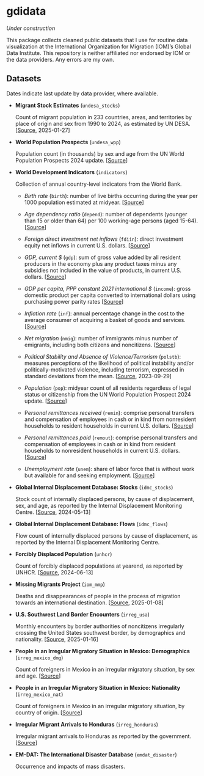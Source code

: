 
<!-- README.md is generated from README.Rmd. Please edit that file -->

# gdidata

<!-- badges: start -->
<!-- badges: end -->

*Under construction*

This package collects cleaned public datasets that I use for routine
data visualization at the International Organization for Migration
(IOM)’s Global Data Institute. This repository is neither affiliated nor
endorsed by IOM or the data providers. Any errors are my own.

## Datasets

Dates indicate last update by data provider, where available.

- **Migrant Stock Estimates** (`undesa_stocks`)

  Count of migrant population in 233 countries, areas, and territories
  by place of origin and sex from 1990 to 2024, as estimated by UN DESA.
  \[[Source](https://www.un.org/development/desa/pd/content/international-migrant-stock),
  2025-01-27\]

- **World Population Prospects** (`undesa_wpp`)

  Population count (in thousands) by sex and age from the UN World
  Population Prospects 2024 update.
  \[[Source](https://population.un.org/wpp/downloads?folder=Standard%20Projections&group=CSV%20format)\]

- **World Development Indicators** (`indicators`)

  Collection of annual country-level indicators from the World Bank.

  - *Birth rate* (`birth`): number of live births occurring during the
    year per 1000 population estimated at midyear.
    \[[Source](https://data.worldbank.org/indicator/SP.DYN.CBRT.IN)\]

  - *Age dependency ratio* (`depend`): number of dependents (younger
    than 15 or older than 64) per 100 working-age persons (aged 15-64).
    \[[Source](https://data.worldbank.org/indicator/SP.POP.DPND)\]

  - *Foreign direct investment net inflows* (`fdiin`): direct investment
    equity net inflows in current U.S. dollars.
    \[[Source](https://data.worldbank.org/indicator/BX.KLT.DINV.CD.WD)\]

  - *GDP, current \$* (`gdp`): sum of gross value added by all resident
    producers in the economy plus any product taxes minus any subsidies
    not included in the value of products, in current U.S. dollars.
    \[[Source](https://data.worldbank.org/indicator/NY.GDP.MKTP.CD)\]

  - *GDP per capita, PPP constant 2021 international \$* (`income`):
    gross domestic product per capita converted to international dollars
    using purchasing power parity rates
    \[[Source](https://data.worldbank.org/indicator/NY.GDP.PCAP.PP.KD)\]

  - *Inflation rate* (`inf`): annual percentage change in the cost to
    the average consumer of acquiring a basket of goods and services.
    \[[Source](https://data.worldbank.org/indicator/FP.CPI.TOTL.ZG)\]

  - *Net migration* (`nmig`): number of immigrants minus number of
    emigrants, including both citizens and noncitizens.
    \[[Source](https://data.worldbank.org/indicator/SM.POP.NETM)\]

  - *Political Stability and Absence of Violence/Terrorism* (`polstb`):
    measures perceptions of the likelihood of political instability
    and/or politically-motivated violence, including terrorism,
    expressed in standard deviations from the mean.
    \[[Source](https://www.worldbank.org/en/publication/worldwide-governance-indicators),
    2023-09-29\]

  - *Population* (`pop`): midyear count of all residents regardless of
    legal status or citizenship from the UN World Population Prospect
    2024 update.
    \[[Source](https://www.un.org/development/desa/pd/content/international-migrant-stock)\]

  - P*ersonal remittances received* (`remin`): comprise personal
    transfers and compensation of employees in cash or in kind from
    nonresident households to resident households in current U.S.
    dollars.
    \[[Source](https://data.worldbank.org/indicator/BX.TRF.PWKR.CD.DT)\]

  - *Personal remittances paid* (`remout`): comprise personal transfers
    and compensation of employees in cash or in kind from resident
    households to nonresident households in current U.S. dollars.
    \[[Source](https://data.worldbank.org/indicator/BM.TRF.PWKR.CD.DT)\]

  - *Unemployment rate* (`unem`): share of labor force that is without
    work but available for and seeking employment.
    \[[Source](https://data.worldbank.org/indicator/SL.UEM.TOTL.ZS)\]

- **Global Internal Displacement Database: Stocks** (`idmc_stocks`)

  Stock count of internally displaced persons, by cause of displacement,
  sex, and age, as reported by the Internal Displacement Monitoring
  Centre.
  \[[Source](https://www.internal-displacement.org/database/displacement-data),
  2024-05-13\]

- **Global Internal Displacement Database: Flows** (`idmc_flows`)

  Flow count of internally displaced persons by cause of displacement,
  as reported by the Internal Displacement Monitoring Centre.

- **Forcibly Displaced Population** (`unhcr`)

  Count of forcibly displaced populations at yearend, as reported by
  UNHCR.
  \[[Source](https://www.unhcr.org/refugee-statistics/download/?url=tzZ1du),
  2024-06-13\]

- **Missing Migrants Project** (`iom_mmp`)

  Deaths and disappearances of people in the process of migration
  towards an international destination.
  \[[Source](https://missingmigrants.iom.int/downloads), 2025-01-08\]

- **U.S. Southwest Land Border Encounters** (`irreg_usa`)

  Monthly encounters by border authorities of noncitizens irregularly
  crossing the United States southwest border, by demographics and
  nationality.
  \[[Source](https://www.cbp.gov/document/stats/nationwide-encounters),
  2025-01-16\]

- **People in an Irregular Migratory Situation in Mexico: Demographics**
  (`irreg_mexico_dmg`)

  Count of foreigners in Mexico in an irregular migratory situation, by
  sex and age.
  \[[Source](https://portales.segob.gob.mx/es/PoliticaMigratoria/Boletines_Estadisticos)\]

- **People in an Irregular Migratory Situation in Mexico: Nationality**
  (`irreg_mexico_nat`)

  Count of foreigners in Mexico in an irregular migratory situation, by
  country of origin.
  \[[Source](https://portales.segob.gob.mx/es/PoliticaMigratoria/Boletines_Estadisticos)\]

- **Irregular Migrant Arrivals to Honduras** (`irreg_honduras`)

  Irregular migrant arrivals to Honduras as reported by the government.
  \[[Source](https://app.powerbi.com/view?r=eyJrIjoiODNhMGY4MGUtM2NkMy00YTIzLTlmZTAtNmQxZmJiZDhiZjc1IiwidCI6ImUxMWQ5NjIwLTRkM2UtNDEwYi05MTUyLWZkMWNmNmNmNzI5YSJ9)\]

- **EM-DAT: The International Disaster Database** (`emdat_disaster`)

  Occurrence and impacts of mass disasters.
